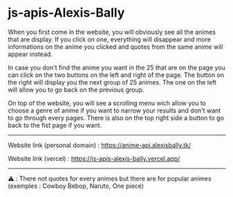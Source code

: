 # js-apis-Alexis-Bally

When you first come in the website, you will obviously see all the animes that are display. 
If you click on one, everything will disappear and more informations on the anime you clicked and quotes from the same anime will appear instead.

In case you don't find the anime you want in the 25 that are on the page you can click on the two buttons on the left and right of the page. 
The button on the right will display you the next group of 25 animes.
The one on the left will allow you to go back on the previous group.

On top of the website, you will see a scrolling menu wich allow you to choose a genre of anime if you want to narrow your results and don't want to go through every pages.
There is also on the top right side a button to go back to the fist page if you want.

***

Website link (personal domain) : https://anime-api.alexisbally.tk/

Website link (vercel) : https://js-apis-alexis-bally.vercel.app/

***

:warning: : There not quotes for every animes but there are for popular animes (exemples : Cowboy Bebop, Naruto, One piece)
